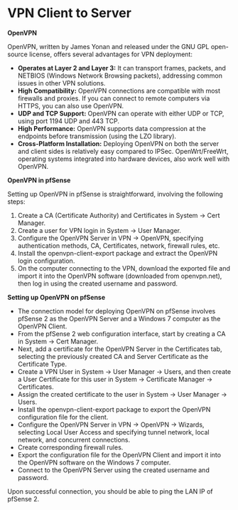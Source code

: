 # VPN Client to Server

**OpenVPN**

OpenVPN, written by James Yonan and released under the GNU GPL open-source license, offers several advantages for VPN deployment:

* **Operates at Layer 2 and Layer 3:** It can transport frames, packets, and NETBIOS (Windows Network Browsing packets), addressing common issues in other VPN solutions.
* **High Compatibility:** OpenVPN connections are compatible with most firewalls and proxies. If you can connect to remote computers via HTTPS, you can also use OpenVPN.
* **UDP and TCP Support:** OpenVPN can operate with either UDP or TCP, using port 1194 UDP and 443 TCP.
* **High Performance:** OpenVPN supports data compression at the endpoints before transmission (using the LZO library).
* **Cross-Platform Installation:** Deploying OpenVPN on both the server and client sides is relatively easy compared to IPSec. OpenWrt/FreeWrt, operating systems integrated into hardware devices, also work well with OpenVPN.

**OpenVPN in pfSense**

Setting up OpenVPN in pfSense is straightforward, involving the following steps:

1. Create a CA (Certificate Authority) and Certificates in System -> Cert Manager.
2. Create a user for VPN login in System -> User Manager.
3. Configure the OpenVPN Server in VPN -> OpenVPN, specifying authentication methods, CA, Certificates, network, firewall rules, etc.
4. Install the openvpn-client-export package and extract the OpenVPN login configuration.
5. On the computer connecting to the VPN, download the exported file and import it into the OpenVPN software (downloaded from openvpn.net), then log in using the created username and password.

**Setting up OpenVPN on pfSense**

* The connection model for deploying OpenVPN on pfSense involves pfSense 2 as the OpenVPN Server and a Windows 7 computer as the OpenVPN Client.
* From the pfSense 2 web configuration interface, start by creating a CA in System -> Cert Manager.
* Next, add a certificate for the OpenVPN Server in the Certificates tab, selecting the previously created CA and Server Certificate as the Certificate Type.
* Create a VPN User in System -> User Manager -> Users, and then create a User Certificate for this user in System -> Certificate Manager -> Certificates.
* Assign the created certificate to the user in System -> User Manager -> Users.
* Install the openvpn-client-export package to export the OpenVPN configuration file for the client.
* Configure the OpenVPN Server in VPN -> OpenVPN -> Wizards, selecting Local User Access and specifying tunnel network, local network, and concurrent connections.
* Create corresponding firewall rules.
* Export the configuration file for the OpenVPN Client and import it into the OpenVPN software on the Windows 7 computer.
* Connect to the OpenVPN Server using the created username and password.

Upon successful connection, you should be able to ping the LAN IP of pfSense 2.
